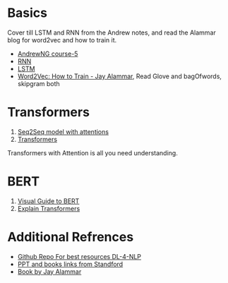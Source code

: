 # Basics 
Cover till LSTM and RNN from the Andrew notes, and read the Alammar blog for word2vec and how to train it.
- [AndrewNG course-5](../DeepLearning.ai-Summary-master/5-%20Sequence%20Models)
- [RNN]() 
- [LSTM](https://colah.github.io/posts/2015-08-Understanding-LSTMs/)
- [Word2Vec: How to Train - Jay Alammar](https://jalammar.github.io/illustrated-word2vec/), Read Glove and bagOfwords, skipgram both 

# Transformers
1. [Seq2Seq model with attentions](https://jalammar.github.io/visualizing-neural-machine-translation-mechanics-of-seq2seq-models-with-attention/)
2. [Transformers](https://jalammar.github.io/illustrated-transformer/) 

Transformers with Attention is all you need understanding.


# BERT
1. [Visual Guide to BERT](https://jalammar.github.io/a-visual-guide-to-using-bert-for-the-first-time/)
2. [Explain Transformers](https://jalammar.github.io/explaining-transformers/)


# Additional Refrences
- [Github Repo For best resources DL-4-NLP](https://github.com/brianspiering/awesome-dl4nlp)
- [PPT and books links from Standford](https://web.stanford.edu/~jurafsky/slp3/)
- [Book by Jay Alammar](https://a.co/d/e7IrkAO)